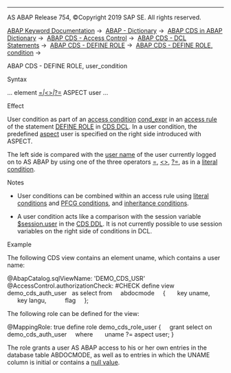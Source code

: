   

* * *

AS ABAP Release 754, ©Copyright 2019 SAP SE. All rights reserved.

[ABAP Keyword Documentation](https://help.sap.com/doc/abapdocu_754_index_htm/7.54/en-US/abenabap.htm) →  [ABAP - Dictionary](https://help.sap.com/doc/abapdocu_754_index_htm/7.54/en-US/abenabap_dictionary.htm) →  [ABAP CDS in ABAP Dictionary](https://help.sap.com/doc/abapdocu_754_index_htm/7.54/en-US/abencds.htm) →  [ABAP CDS - Access Control](https://help.sap.com/doc/abapdocu_754_index_htm/7.54/en-US/abencds_authorizations.htm) →  [ABAP CDS - DCL Statements](https://help.sap.com/doc/abapdocu_754_index_htm/7.54/en-US/abencds_f1_dcl_syntax.htm) →  [ABAP CDS - DEFINE ROLE](https://help.sap.com/doc/abapdocu_754_index_htm/7.54/en-US/abencds_f1_define_role.htm) →  [ABAP CDS - DEFINE ROLE, condition](https://help.sap.com/doc/abapdocu_754_index_htm/7.54/en-US/abencds_dcl_role_conditions.htm) → 

ABAP CDS - DEFINE ROLE, user\_condition

Syntax

... element [\=*|*<>*|*?=](https://help.sap.com/doc/abapdocu_754_index_htm/7.54/en-US/abencds_f1_dcl_cond_expression.htm) ASPECT user ...

Effect

User condition as part of an [access condition](https://help.sap.com/doc/abapdocu_754_index_htm/7.54/en-US/abenaccess_condition_glosry.htm "Glossary Entry") [cond\_expr](https://help.sap.com/doc/abapdocu_754_index_htm/7.54/en-US/abencds_dcl_role_cond_expr.htm) in an [access rule](https://help.sap.com/doc/abapdocu_754_index_htm/7.54/en-US/abencds_dcl_role_rules.htm) of the statement [DEFINE ROLE](https://help.sap.com/doc/abapdocu_754_index_htm/7.54/en-US/abencds_f1_define_role.htm) in [CDS DCL](https://help.sap.com/doc/abapdocu_754_index_htm/7.54/en-US/abencds_dcl_glosry.htm "Glossary Entry"). In a user condition, the predefined [aspect](https://help.sap.com/doc/abapdocu_754_index_htm/7.54/en-US/abencds_aspect_glosry.htm "Glossary Entry") user is specified on the right side introduced with ASPECT.

The left side is compared with the [user name](https://help.sap.com/doc/abapdocu_754_index_htm/7.54/en-US/abenuser_name_glosry.htm "Glossary Entry") of the user currently logged on to AS ABAP by using one of the three operators [\=](https://help.sap.com/doc/abapdocu_754_index_htm/7.54/en-US/abencds_f1_dcl_cond_expression.htm), [<>](https://help.sap.com/doc/abapdocu_754_index_htm/7.54/en-US/abencds_f1_dcl_cond_expression.htm), [?=](https://help.sap.com/doc/abapdocu_754_index_htm/7.54/en-US/abencds_f1_dcl_cond_expression.htm), as in a [literal condition](https://help.sap.com/doc/abapdocu_754_index_htm/7.54/en-US/abencds_f1_dcl_cond_expression.htm).

Notes

-   User conditions can be combined within an access rule using [literal conditions](https://help.sap.com/doc/abapdocu_754_index_htm/7.54/en-US/abencds_f1_cond_literal.htm) and [PFCG conditions](https://help.sap.com/doc/abapdocu_754_index_htm/7.54/en-US/abencds_f1_cond_pfcg.htm), and [inheritance conditions](https://help.sap.com/doc/abapdocu_754_index_htm/7.54/en-US/abencds_f1_cond_inherit.htm).

-   A user condition acts like a comparison with the session variable [$session.user](https://help.sap.com/doc/abapdocu_754_index_htm/7.54/en-US/abencds_f1_session_variable.htm) in the [CDS DDL](https://help.sap.com/doc/abapdocu_754_index_htm/7.54/en-US/abencds_ddl_glosry.htm "Glossary Entry"). It is not currently possible to use session variables on the right side of conditions in DCL.

Example

The following CDS view contains an element uname, which contains a user name:

@AbapCatalog.sqlViewName: 'DEMO\_CDS\_USR'
@AccessControl.authorizationCheck: #CHECK
define view demo\_cds\_auth\_user
  as select from
    abdocmode
    {
      key uname,
      key langu,
          flag
    };  

The following role can be defined for the view:

@MappingRole: true
define role demo\_cds\_role\_user {  
  grant select on demo\_cds\_auth\_user
    where
      uname ?= aspect user; }

The role grants a user AS ABAP access to his or her own entries in the database table ABDOCMODE, as well as to entries in which the UNAME column is initial or contains a [null value](https://help.sap.com/doc/abapdocu_754_index_htm/7.54/en-US/abennull_value_glosry.htm "Glossary Entry").